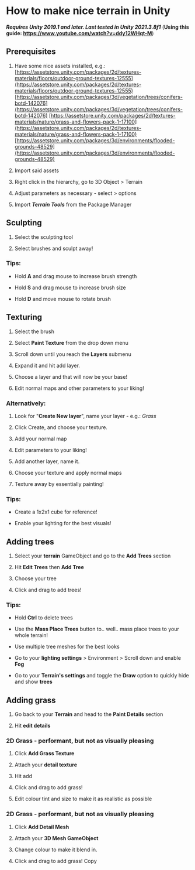 # How to make nice terrain in Unity

***Requires Unity 2019.1 and later. Last tested in Unity 2021.3.8f1***
(**Using this guide: https://www.youtube.com/watch?v=ddy12WHqt-M**)

## Prerequisites

1. Have some nice assets installed, e.g.: 
[https://assetstore.unity.com/packages/2d/textures-materials/floors/outdoor-ground-textures-12555](https://assetstore.unity.com/packages/2d/textures-materials/floors/outdoor-ground-textures-12555)
[https://assetstore.unity.com/packages/3d/vegetation/trees/conifers-botd-142076](https://assetstore.unity.com/packages/3d/vegetation/trees/conifers-botd-142076)
[https://assetstore.unity.com/packages/2d/textures-materials/nature/grass-and-flowers-pack-1-17100](https://assetstore.unity.com/packages/2d/textures-materials/nature/grass-and-flowers-pack-1-17100)
[https://assetstore.unity.com/packages/3d/environments/flooded-grounds-48529](https://assetstore.unity.com/packages/3d/environments/flooded-grounds-48529)

1.  Import said assets
2.  Right click in the hierarchy, go to 3D Object > Terrain
3.  Adjust parameters as necessary - select > options 
4.  Import ***Terrain Tools*** from the Package Manager

## Sculpting

1.  Select the sculpting tool

3.  Select brushes and sculpt away!

### Tips:

-  Hold **A** and drag mouse to increase brush strength
-  Hold **S** and drag mouse to increase brush size

-  Hold **D** and move mouse to rotate brush


## Texturing

1. Select the brush
2. Select **Paint Texture** from the drop down menu
3. Scroll down until you reach the **Layers** submenu
4. Expand it and hit add layer.

6. Choose a layer and that will now be your base!
7. Edit normal maps and other parameters to your liking!

### Alternatively:

1. Look for "**Create New layer**", name your layer - e.g.: *Grass*
2. Click Create, and choose your texture.

3. Add your normal map
4. Edit parameters to your liking!

5. Add another layer, name it.

7. Choose your texture and apply normal maps
8. Texture away by essentially painting!

### Tips:

- Create a 1x2x1 cube for reference!

- Enable your lighting for the best visuals!


## Adding trees

1.  Select your **terrain** GameObject and go to the **Add Trees** section
2.  Hit **Edit Trees** then **Add Tree**
3.  Choose your tree

4. Click and drag to add trees!

### Tips:

-  Hold **Ctrl** to delete trees

-  Use the **Mass Place Trees** button to.. well.. mass place trees to your whole terrain!
-  Use multiple tree meshes for the best looks
-  Go to your **lighting settings** > Environment > Scroll down and enable **Fog**
-  Go to your **Terrain's settings** and toggle the **Draw** option to quickly hide and show **trees**


## Adding grass

1. Go back to your **Terrain** and head to the **Paint Details** section

3. Hit **edit details**


### 2D Grass - performant, but not as visually pleasing

1. Click **Add Grass Texture**

2. Attach your **detail texture**
3. Hit add
4. Click and drag to add grass!
5. Edit colour tint and size to make it as realistic as possible


### 2D Grass - performant, but not as visually pleasing

1. Click **Add Detail Mesh**

2. Attach your **3D Mesh GameObject**
3. Change colour to make it blend in.
4. Click and drag to add grass!
Copy
